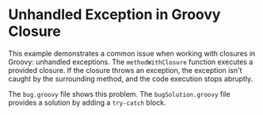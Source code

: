 # Unhandled Exception in Groovy Closure

This example demonstrates a common issue when working with closures in Groovy: unhandled exceptions.  The `methodWithClosure` function executes a provided closure. If the closure throws an exception, the exception isn't caught by the surrounding method, and the code execution stops abruptly. 

The `bug.groovy` file shows this problem. The `bugSolution.groovy` file provides a solution by adding a `try-catch` block.